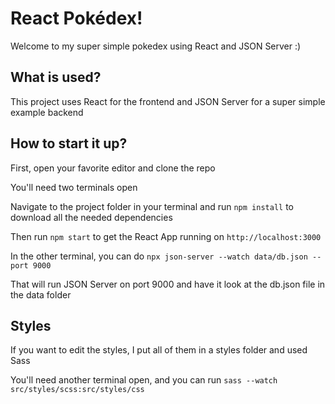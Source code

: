 # React Pokédex!

Welcome to my super simple pokedex using React and JSON Server :) 

## What is used? 

This project uses React for the frontend and JSON Server for a super simple example backend

## How to start it up? 

First, open your favorite editor and clone the repo

You'll need two terminals open

Navigate to the project folder in your terminal and run `npm install` to download all the needed dependencies 

Then run `npm start` to get the React App running on `http://localhost:3000`

In the other terminal, you can do `npx json-server --watch data/db.json --port 9000`

That will run JSON Server on port 9000 and have it look at the db.json file in the data folder

## Styles

If you want to edit the styles, I put all of them in a styles folder and used Sass

You'll need another terminal open, and you can run `sass --watch src/styles/scss:src/styles/css`